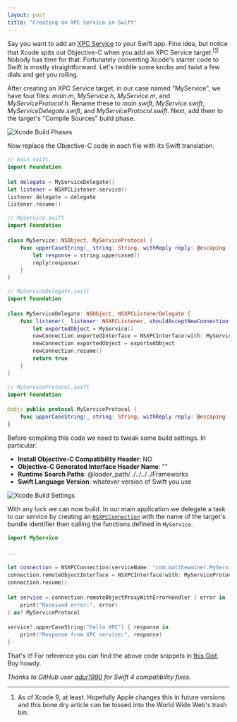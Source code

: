 ```yaml
---
layout: post
title: "Creating an XPC Service in Swift"
---
```


Say you want to add an [XPC Service](https://developer.apple.com/library/archive/documentation/MacOSX/Conceptual/BPSystemStartup/Chapters/CreatingXPCServices.html#//apple_ref/doc/uid/10000172i-SW6-SW1) to your Swift app. Fine idea, but notice that Xcode spits out Objective-C when you add an XPC Service target.<sup><a href="#fn1" id="r1">[1]</a></sup> Nobody has time for that. Fortunately converting Xcode's starter code to Swift is mostly straightforward. Let's twiddle some knobs and twist a few dials and get you rolling.

After creating an XPC Service target, in our case named "MyService", we have four files: *main.m*, *MyService.h*, *MyService.m*, and *MyServiceProtocol.h*. Rename these to *main.swift*, *MyService.swift*, *MyServiceDelegate.swift*, and *MyServiceProtocol.swift*. Next, add them to the target's "Compile Sources" build phase.

<img alt="Xcode Build Phases" srcset="/images/xpc-build-phases.png 1x, /images/xpc-build-phases@2x.png 2x" src="/images/xpc-build-phases.png">

Now replace the Objective-C code in each file with its Swift translation.

```swift
// main.swift
import Foundation

let delegate = MyServiceDelegate()
let listener = NSXPCListener.service()
listener.delegate = delegate
listener.resume()
```

```swift
// MyService.swift
import Foundation

class MyService: NSObject, MyServiceProtocol {
    func upperCaseString(_ string: String, withReply reply: @escaping (String) -> Void) {
        let response = string.uppercased()
        reply(response)
    }
}
```

```swift
// MyServiceDelegate.swift
import Foundation

class MyServiceDelegate: NSObject, NSXPCListenerDelegate {
    func listener(_ listener: NSXPCListener, shouldAcceptNewConnection newConnection: NSXPCConnection) -> Bool {
        let exportedObject = MyService()
        newConnection.exportedInterface = NSXPCInterface(with: MyServiceProtocol.self)
        newConnection.exportedObject = exportedObject
        newConnection.resume()
        return true
    }
}
```

```swift
// MyServiceProtocol.swift
import Foundation

@objc public protocol MyServiceProtocol {
    func upperCaseString(_ string: String, withReply reply: @escaping (String) -> Void)
}
```

Before compiling this code we need to tweak some build settings. In particular:

- **Install Objective-C Compatibility Header**: NO
- **Objective-C Generated Interface Header Name**: ""
- **Runtime Search Paths**: @loader_path/../../../../Frameworks
- **Swift Language Version**: whatever version of Swift you use

<img alt="Xcode Build Settings" srcset="/images/xpc-build-settings.png 1x, /images/xpc-build-settings@2x.png 2x" src="/images/xpc-build-settings.png">

With any luck we can now build. In our main application we delegate a task to our service by creating an [`NSXPCConnection`](https://developer.apple.com/documentation/foundation/nsxpcconnection) with the name of the target's bundle identifier then calling the functions defined in `MyService`.

```swift
import MyService

...

let connection = NSXPCConnection(serviceName: "com.matthewminer.MyService")
connection.remoteObjectInterface = NSXPCInterface(with: MyServiceProtocol.self)
connection.resume()

let service = connection.remoteObjectProxyWithErrorHandler { error in
    print("Received error:", error)
} as? MyServiceProtocol

service?.upperCaseString("hello XPC") { response in
    print("Response from XPC service:", response)
}
```

That's it! For reference you can find the above code snippets in [this Gist](https://gist.github.com/mminer/be55bcdf7c4ff004ecafba6a664addc5). Boy howdy.

*Thanks to GitHub user <a href="https://github.com/adur1990">adur1990</a> for Swift 4 compatibility fixes.*


---

<ol class="footnotes">
    <li id="fn1">As of Xcode 9, at least. Hopefully Apple changes this in future versions and this bone dry article can be tossed into the World Wide Web's trash bin.<a href="#r1" class="return"></a></li>
</ol>
